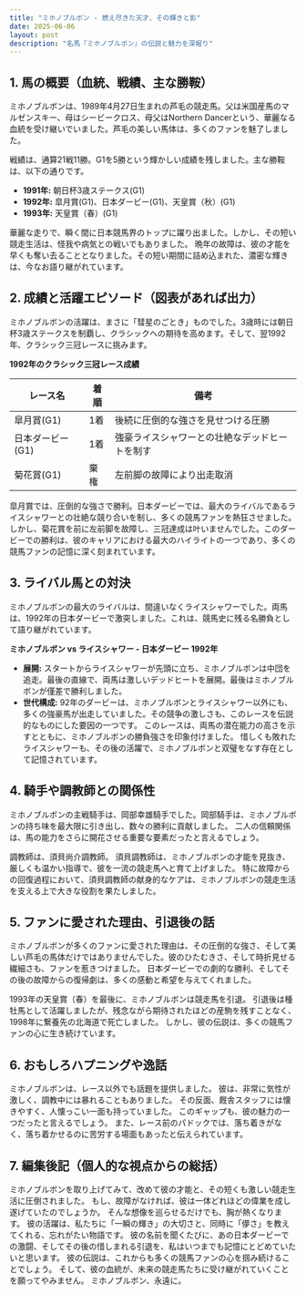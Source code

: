 ```yaml
---
title: "ミホノブルボン - 燃え尽きた天才、その輝きと影"
date: 2025-06-06
layout: post
description: "名馬『ミホノブルボン』の伝説と魅力を深堀り"
---
```


## 1. 馬の概要（血統、戦績、主な勝鞍）

ミホノブルボンは、1989年4月27日生まれの芦毛の競走馬。父は米国産馬のマルゼンスキー、母はシービークロス、母父はNorthern Dancerという、華麗なる血統を受け継いでいました。芦毛の美しい馬体は、多くのファンを魅了しました。

戦績は、通算21戦11勝。G1を5勝という輝かしい成績を残しました。主な勝鞍は、以下の通りです。

* **1991年:**  朝日杯3歳ステークス(G1)
* **1992年:**  皐月賞(G1)、日本ダービー(G1)、天皇賞（秋）(G1)
* **1993年:**  天皇賞（春）(G1)


華麗な走りで、瞬く間に日本競馬界のトップに躍り出ました。しかし、その短い競走生活は、怪我や病気との戦いでもありました。  晩年の故障は、彼の才能を早くも奪い去ることとなりました。その短い期間に詰め込まれた、濃密な輝きは、今なお語り継がれています。


## 2. 成績と活躍エピソード（図表があれば出力）

ミホノブルボンの活躍は、まさに「彗星のごとき」ものでした。3歳時には朝日杯3歳ステークスを制覇し、クラシックへの期待を高めます。そして、翌1992年、クラシック三冠レースに挑みます。

**1992年のクラシック三冠レース成績**

| レース名       | 着順 | 備考                                      |
|---------------|------|-------------------------------------------|
| 皐月賞(G1)     | 1着  | 後続に圧倒的な強さを見せつける圧勝       |
| 日本ダービー(G1)| 1着  | 強豪ライスシャワーとの壮絶なデッドヒートを制す |
| 菊花賞(G1)     | 棄権 | 左前脚の故障により出走取消               |

皐月賞では、圧倒的な強さで勝利。日本ダービーでは、最大のライバルであるライスシャワーとの壮絶な競り合いを制し、多くの競馬ファンを熱狂させました。しかし、菊花賞を前に左前脚を故障し、三冠達成は叶いませんでした。このダービーでの勝利は、彼のキャリアにおける最大のハイライトの一つであり、多くの競馬ファンの記憶に深く刻まれています。


## 3. ライバル馬との対決

ミホノブルボンの最大のライバルは、間違いなくライスシャワーでした。両馬は、1992年の日本ダービーで激突しました。これは、競馬史に残る名勝負として語り継がれています。

**ミホノブルボン vs ライスシャワー  - 日本ダービー 1992年**

* **展開:**  スタートからライスシャワーが先頭に立ち、ミホノブルボンは中団を追走。最後の直線で、両馬は激しいデッドヒートを展開。最後はミホノブルボンが僅差で勝利しました。
* **世代構成:**  92年のダービーは、ミホノブルボンとライスシャワー以外にも、多くの強豪馬が出走していました。その競争の激しさも、このレースを伝説的なものにした要因の一つです。
  このレースは、両馬の潜在能力の高さを示すとともに、ミホノブルボンの勝負強さを印象付けました。  惜しくも敗れたライスシャワーも、その後の活躍で、ミホノブルボンと双璧をなす存在として記憶されています。


## 4. 騎手や調教師との関係性

ミホノブルボンの主戦騎手は、岡部幸雄騎手でした。岡部騎手は、ミホノブルボンの持ち味を最大限に引き出し、数々の勝利に貢献しました。  二人の信頼関係は、馬の能力をさらに開花させる重要な要素だったと言えるでしょう。

調教師は、須貝尚介調教師。  須貝調教師は、ミホノブルボンの才能を見抜き、厳しくも温かい指導で、彼を一流の競走馬へと育て上げました。  特に故障からの回復過程において、須貝調教師の献身的なケアは、ミホノブルボンの競走生活を支える上で大きな役割を果たしました。


## 5. ファンに愛された理由、引退後の話

ミホノブルボンが多くのファンに愛された理由は、その圧倒的な強さ、そして美しい芦毛の馬体だけではありませんでした。彼のひたむきさ、そして時折見せる繊細さも、ファンを惹きつけました。  日本ダービーでの劇的な勝利、そしてその後の故障からの復帰劇は、多くの感動と希望を与えてくれました。

1993年の天皇賞（春）を最後に、ミホノブルボンは競走馬を引退。  引退後は種牡馬として活躍しましたが、残念ながら期待されたほどの産駒を残すことなく、1998年に繋養先の北海道で死亡しました。  しかし、彼の伝説は、多くの競馬ファンの心に生き続けています。


## 6. おもしろハプニングや逸話

ミホノブルボンは、レース以外でも話題を提供しました。  彼は、非常に気性が激しく、調教中には暴れることもありました。  その反面、厩舎スタッフには懐きやすく、人懐っこい一面も持っていました。  このギャップも、彼の魅力の一つだったと言えるでしょう。  また、レース前のパドックでは、落ち着きがなく、落ち着かせるのに苦労する場面もあったと伝えられています。


## 7. 編集後記（個人的な視点からの総括）

ミホノブルボンを取り上げてみて、改めて彼の才能と、その短くも激しい競走生活に圧倒されました。  もし、故障がなければ、彼は一体どれほどの偉業を成し遂げていたのでしょうか。  そんな想像を巡らせるだけでも、胸が熱くなります。  彼の活躍は、私たちに「一瞬の輝き」の大切さと、同時に「儚さ」を教えてくれる、忘れがたい物語です。  彼の名前を聞くたびに、あの日本ダービーでの激闘、そしてその後の惜しまれる引退を、私はいつまでも記憶にとどめていたいと思います。  彼の伝説は、これからも多くの競馬ファンの心を掴み続けることでしょう。  そして、彼の血統が、未来の競走馬たちに受け継がれていくことを願ってやみません。  ミホノブルボン、永遠に。
